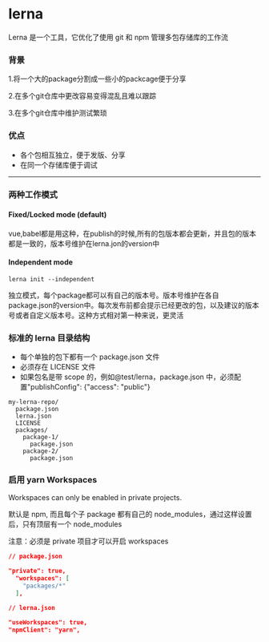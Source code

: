 # lerna

Lerna 是一个工具，它优化了使用 git 和 npm 管理多包存储库的工作流


### 背景

1.将一个大的package分割成一些小的packcage便于分享

2.在多个git仓库中更改容易变得混乱且难以跟踪

3.在多个git仓库中维护测试繁琐

### 优点

- 各个包相互独立，便于发版、分享
- 在同一个存储库便于调试

---

### 两种工作模式

#### Fixed/Locked mode (default)

vue,babel都是用这种，在publish的时候,所有的包版本都会更新，并且包的版本都是一致的，版本号维护在lerna.jon的version中

#### Independent mode

`lerna init --independent`

独立模式，每个package都可以有自己的版本号。版本号维护在各自package.json的version中。每次发布前都会提示已经更改的包，以及建议的版本号或者自定义版本号。这种方式相对第一种来说，更灵活

### 标准的 lerna 目录结构

- 每个单独的包下都有一个 package.json 文件
- 必须存在 LICENSE 文件
- 如果包名是带 scope 的，例如@test/lerna，package.json 中，必须配置"publishConfig": {"access": "public"}

```
my-lerna-repo/
  package.json
  lerna.json
  LICENSE
  packages/
    package-1/
      package.json
    package-2/
      package.json
```

### 启用 yarn Workspaces

Workspaces can only be enabled in private projects.

默认是 npm, 而且每个子 package 都有自己的 node_modules，通过这样设置后，只有顶层有一个 node_modules

注意：必须是 private 项目才可以开启 workspaces

```json
// package.json

"private": true,
  "workspaces": [
    "packages/*"
  ],

// lerna.json

"useWorkspaces": true,
"npmClient": "yarn",
```
